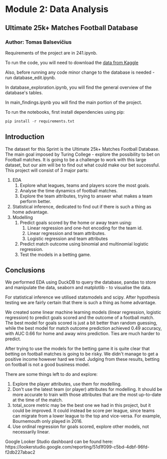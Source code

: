 # Module 2: Data Analysis

## Ultimate 25k+ Matches Football Database

### Author: Tomas Balsevičius

Requirements of the project are in 241.ipynb.

To run the code, you will need to download the [data from Kaggle](https://www.kaggle.com/prajitdatta/ultimate-25k-matches-football-database-european)

Also, before running any code minor change to the database is needed - run database_edit.ipynb.

In database_exploration.ipynb, you will find the general overview of the database's tables.

In main_findings.ipynb you will find the main portion of the project.

To run the notebooks, first install dependencies using pip:

```Python
pip install -r requirements.txt
```

## Introduction

The dataset for this Sprint is the Ultimate 25k+ Matches Football Database. The main goal imposed by Turing College - explore the possibility to bet on Football matches. It is going to be a challenge to work with this large dataset, but our aim will be to find out what could make our bet successful. This project will consist of 3 major parts:

<ol>
    <li> EDA
    <ol>
        <li> Explore what leagues, teams and players score the most goals.
        <li> Analyse the time dynamics of football matches.
        <li> Explore the team attributes, trying to answer what makes a team perform better.
    </ol>
    <li> Statistical inference, dedicated to find out if there is such a thing as home advantage.
    <li> Modelling
    <ol>
        <li> Predict goals scored by the home or away team using:
        <ol>
            <li> Linear regression and one-hot encoding for the team id.
            <li> Linear regression and team attributes.
            <li> Logistic regression and team attributes
        </ol>
        <li> Predict match outcome using binomial and multinomial logistic regression.
        <li> Test the models in a betting game.
    </ol>
</ol>

## Conclusions

We performed EDA using DuckDB to query the database, pandas to store and manipulate the data, seaborn and matplotlib - to visualise the data.

For statistical inference we utilised statsmodels and scipy. After hypothesis testing we are fairly certain that there is such a thing as home advantage.

We created some linear machine learning models (linear regression, logistic regression) to predict goals scored and the outcome of a football match. The best model for goals scored is just a bit better than random guessing, while the best model for match outcome prediction achieved 0.49 accuracy, with AUC 0.66 for home and away wins prediction. Ties are much harder to predict.

After trying to use the models for the betting game it is quite clear that betting on football matches is going to be risky. We didn't manage to get a positive income however hard we tried. Judging from these results, betting on football is not a good business model.

There are some things left to do and explore:
<ol>
    <li> Explore the player attributes, use them for modelling.
    <li> Don't use the latest team (or player) attributes for modelling. It should be more accurate to train with those attributes that are the most up-to-date at the time of the match.
    <li> total_score metric may be the best one we had in this project, but it could be improved. It could instead be score per league, since teams can migrate from a lower league to the top and vice-versa. For example, Bournemouth only played in 2016.
    <li> Use ordinal regression for goals scored, explore other models, not necessarily linear.
    
</ol>
Google Looker Studio dashboard can be found here: https://lookerstudio.google.com/reporting/51d1f099-c5bd-4dbf-96fd-f2db227abac2
